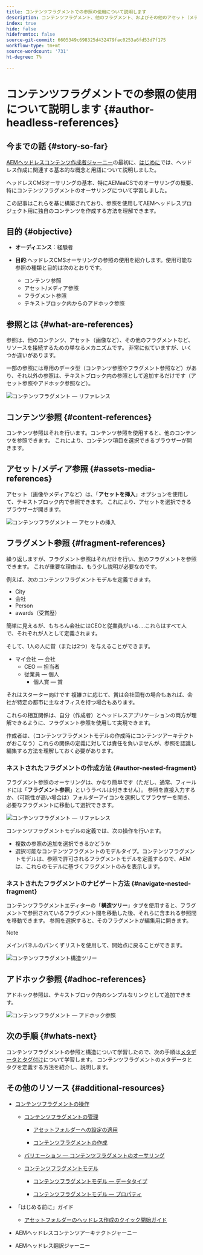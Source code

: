 ```yaml
---
title: コンテンツフラグメントでの参照の使用について説明します
description: コンテンツフラグメント、他のフラグメント、およびその他のアセット（メディア）での参照の使用について説明します。 ヘッドレスCMSオーサリングのためのネストされたフラグメントの必要性と仕組みを紹介します。
index: true
hide: false
hidefromtoc: false
source-git-commit: 6605349c698325d432479fac0253a6fd53d7f175
workflow-type: tm+mt
source-wordcount: '731'
ht-degree: 7%

---
```



# コンテンツフラグメントでの参照の使用について説明します {#author-headless-references}

## 今までの話 {#story-so-far}

[AEMヘッドレスコンテンツ作成者ジャーニー](overview.md)の最初に、[はじめに](introduction.md)では、ヘッドレス作成に関連する基本的な概念と用語について説明しました。

ヘッドレスCMSオーサリングの基本、特にAEMaaCSでのオーサリングの概要、特にコンテンツフラグメントのオーサリングについて学習しました。

この記事はこれらを基に構築されており、参照を使用してAEMヘッドレスプロジェクト用に独自のコンテンツを作成する方法を理解できます。

## 目的 {#objective}

* **オーディエンス**：経験者
* **目的**:ヘッドレスCMSオーサリングの参照の使用を紹介します。使用可能な参照の種類と目的は次のとおりです。

   * コンテンツ参照
   * アセット/メディア参照
   * フラグメント参照
   * テキストブロック内からのアドホック参照

## 参照とは {#what-are-references}

参照は、他のコンテンツ、アセット（画像など）、その他のフラグメントなど、リソースを接続するための単なるメカニズムです。 非常に似ていますが、いくつか違いがあります。

一部の参照には専用のデータ型（コンテンツ参照やフラグメント参照など）があり、それ以外の参照は、テキストブロック内の参照として追加するだけです（アセット参照やアドホック参照など）。

![コンテンツフラグメント — リファレンス](/help/journey-headless/author/assets/headless-journey-author-references-01.png)

## コンテンツ参照 {#content-references}

コンテンツ参照はそれを行います。コンテンツ参照を使用すると、他のコンテンツを参照できます。 これにより、コンテンツ項目を選択できるブラウザーが開きます。

## アセット/メディア参照 {#assets-media-references}

アセット（画像やメディアなど）は、「**アセットを挿入**」オプションを使用して、テキストブロック内で参照できます。 これにより、アセットを選択できるブラウザーが開きます。

![コンテンツフラグメント — アセットの挿入](/help/journey-headless/author/assets/headless-journey-author-references-02.png)

## フラグメント参照 {#fragment-references}

繰り返しますが、フラグメント参照はそれだけを行い、別のフラグメントを参照できます。 これが重要な理由は、もう少し説明が必要なのです。

例えば、次のコンテンツフラグメントモデルを定義できます。

* City
* 会社
* Person
* awards（受賞歴）

簡単に見えるが、もちろん会社にはCEOと従業員がいる….これらはすべて人で、それぞれが人として定義されます。

そして、1人の人に賞（または2つ）を与えることができます。

* マイ会社 — 会社
   * CEO — 担当者
   * 従業員 — 個人
      * 個人賞 — 賞

それはスターター向けです 複雑さに応じて、賞は会社固有の場合もあれば、会社が特定の都市に主なオフィスを持つ場合もあります。

これらの相互関係は、自分（作成者）とヘッドレスアプリケーションの両方が理解できるように、フラグメント参照を使用して実現できます。

作成者は、（コンテンツフラグメントモデルの作成時にコンテンツアーキテクトがおこなう）これらの関係の定義に対しては責任を負いませんが、参照を認識し編集する方法を理解しておく必要があります。

<!--
![Content Modeling with Content Fragments](/help/journey-headless/developer/assets/headless-modeling-01.png "Content Modeling with Content Fragments")
-->

### ネストされたフラグメントの作成方法 {#author-nested-fragment}

フラグメント参照のオーサリングは、かなり簡単です（ただし、通常、フィールドには「**フラグメント参照**」というラベルは付きません）。 参照を直接入力するか、（可能性が高い場合は）フォルダーアイコンを選択してブラウザーを開き、必要なフラグメントに移動して選択できます。

![コンテンツフラグメント — リファレンス](/help/journey-headless/author/assets/headless-journey-author-references-03.png)

コンテンツフラグメントモデルの定義では、次の操作を行います。

* 複数の参照の追加を選択できるかどうか
* 選択可能なコンテンツフラグメントのモデルタイプ。コンテンツフラグメントモデルは、参照で許可されるフラグメントモデルを定義するので、AEMは、これらのモデルに基づくフラグメントのみを表示します。

### ネストされたフラグメントのナビゲート方法 {#navigate-nested-fragment}

コンテンツフラグメントエディターの「**構造ツリー**」タブを使用すると、フラグメントで参照されているフラグメント間を移動した後、それらに含まれる参照間を移動できます。 参照を選択すると、そのフラグメントが編集用に開きます。

>[!NOTE]
>
>メインパネルのパンくずリストを使用して、開始点に戻ることができます。

![コンテンツフラグメント構造ツリー](/help/assets/content-fragments/assets/cfm-structuretree-02.png)

## アドホック参照 {#adhoc-references}

アドホック参照は、テキストブロック内のシンプルなリンクとして追加できます。

![コンテンツフラグメント — アドホック参照](/help/journey-headless/author/assets/headless-journey-author-references-04.png)

## 次の手順 {#whats-next}

コンテンツフラグメントの参照と構造について学習したので、次の手順は[メタデータとタグ付け](metadata-tagging.md)について学習します。 コンテンツフラグメントのメタデータとタグを定義する方法を紹介し、説明します。

## その他のリソース {#additional-resources}

* [コンテンツフラグメントの操作](/help/assets/content-fragments/content-fragments.md)

   * [コンテンツフラグメントの管理](/help/assets/content-fragments/content-fragments-managing.md)

      * [アセットフォルダーへの設定の適用](/help/assets/content-fragments/content-fragments-configuration-browser.md#apply-the-configuration-to-your-assets-folder)

      * [コンテンツフラグメントの作成](/help/assets/content-fragments/content-fragments-managing.md#creating-a-content-fragment)
   * [バリエーション — コンテンツフラグメントのオーサリング](/help/assets/content-fragments/content-fragments-variations.md)

   * [コンテンツフラグメントモデル](/help/assets/content-fragments/content-fragments-models.md)

      * [コンテンツフラグメントモデル — データタイプ](/help/assets/content-fragments/content-fragments-models.md#data-types)

      * [コンテンツフラグメントモデル — プロパティ](/help/assets/content-fragments/content-fragments-models.md#properties)


* 「はじめる前に」ガイド 
   * [アセットフォルダーのヘッドレス作成のクイック開始ガイド](/help/implementing/developing/headless/getting-started/create-assets-folder.md)

* AEMヘッドレスコンテンツアーキテクトジャーニー

* AEMヘッドレス翻訳ジャーニー